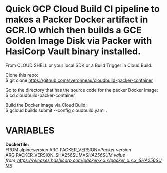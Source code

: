 # Quick GCP Cloud Build CI pipeline to makes a Packer Docker artifact in GCR.IO which then builds a GCE Golden Image Disk via Packer with HasiCorp Vault binary installed.

From CLOUD SHELL or your local SDK or a Build Trigger in Cloud Build.

Clone this repo:<br>
$ git clone https://github.com/sveronneau/cloudbuild-packer-container

Go to the directory that has the source code for the packer Docker image:<br>
$ cd cloudbuild-packer-container

Build the Docker image via Cloud Build:<br>
$ gcloud builds submit --config cloudbuild.yaml .

# VARIABLES<br>
<b>Dockerfile:</b><br>
FROM alpine:<i>version</i>
ARG PACKER_VERSION=<i>Packer version</i><br>
ARG PACKER_VERSION_SHA256SUM=<i>SHA256SUM value from_https://releases.hashicorp.com/packer/x.x.x/packer_x.x.x_SHA256SUMS</i>

